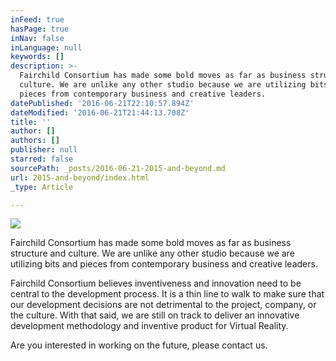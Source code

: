 ```yaml
---
inFeed: true
hasPage: true
inNav: false
inLanguage: null
keywords: []
description: >-
  Fairchild Consortium has made some bold moves as far as business structure and
  culture. We are unlike any other studio because we are utilizing bits and
  pieces from contemporary business and creative leaders. 
datePublished: '2016-06-21T22:10:57.894Z'
dateModified: '2016-06-21T21:44:13.708Z'
title: ''
author: []
authors: []
publisher: null
starred: false
sourcePath: _posts/2016-06-21-2015-and-beyond.md
url: 2015-and-beyond/index.html
_type: Article

---
```

![](https://the-grid-user-content.s3-us-west-2.amazonaws.com/d7acc444-0137-482a-a57f-61d037dbeca1.png)

Fairchild Consortium has made some bold moves as far as business structure and culture. We are unlike any other studio because we are utilizing bits and pieces from contemporary business and creative leaders. 

Fairchild Consortium believes inventiveness and innovation need to be central to the development process. It is a thin line to walk to make sure that our development decisions are not detrimental to the project, company, or the culture. With that said, we are still on track to deliver an innovative development methodology and inventive product for Virtual Reality.

Are you interested in working on the future, please contact us.